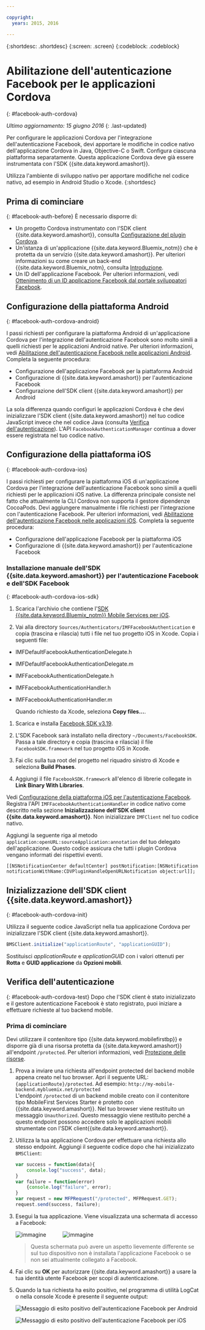 ```yaml
---

copyright:
  years: 2015, 2016

---
```

{:shortdesc: .shortdesc}
{:screen: .screen}
{:codeblock: .codeblock}

# Abilitazione dell'autenticazione Facebook per le applicazioni Cordova
{: #facebook-auth-cordova}

*Ultimo aggiornamento: 15 giugno 2016*
{: .last-updated}


Per configurare le applicazioni Cordova per l'integrazione dell'autenticazione Facebook, devi apportare le modifiche in codice nativo dell'applicazione Cordova in Java, Objective-C o Swift. Configura ciascuna piattaforma separatamente. Questa applicazione Cordova deve già essere instrumentata con l'SDK {{site.data.keyword.amashort}}. 


Utilizza l'ambiente di sviluppo nativo per apportare modifiche nel codice nativo, ad esempio in Android Studio o Xcode.
{:shortdesc}

## Prima di cominciare
{: #facebook-auth-before}
È necessario disporre di:
* Un progetto Cordova instrumentato con l'SDK client {{site.data.keyword.amashort}}, consulta [Configurazione del plugin Cordova](https://console.{DomainName}/docs/services/mobileaccess/getting-started-cordova.html).
* Un'istanza di un'applicazione  {{site.data.keyword.Bluemix_notm}} che è protetta da un servizio {{site.data.keyword.amashort}}. Per ulteriori informazioni su come creare un back-end {{site.data.keyword.Bluemix_notm}, consulta [Introduzione](index.html).
* Un ID dell'applicazione Facebook. Per ulteriori informazioni, vedi [Ottenimento di un ID applicazione Facebook dal portale sviluppatori Facebook](https://console.{DomainName}/docs/services/mobileaccess/facebook-auth-overview.html#facebook-appID).



## Configurazione della piattaforma Android
{: #facebook-auth-cordova-android}

I passi richiesti per configurare la piattaforma Android di un'applicazione Cordova per l'integrazione dell'autenticazione Facebook sono molto simili a quelli richiesti per le applicazioni Android native. Per ulteriori informazioni, vedi [Abilitazione dell'autenticazione Facebook nelle applicazioni Android](https://console.{DomainName}/docs/services/mobileaccess/facebook-auth-android.html). Completa la seguente procedura:

* Configurazione dell'applicazione Facebook per la piattaforma Android
* Configurazione di {{site.data.keyword.amashort}} per l'autenticazione Facebook
* Configurazione dell'SDK client {{site.data.keyword.amashort}} per Android

La sola differenza quando configuri le applicazioni Cordova è che devi inizializzare l'SDK client {{site.data.keyword.amashort}} nel tuo codice JavaScript invece che nel codice Java (consulta [Verifica dell'autenticazione](#facebook-auth-cordova-test)). L'API `FacebookAuthenticationManager` continua a dover essere registrata nel tuo codice nativo.

## Configurazione della piattaforma iOS
{: #facebook-auth-cordova-ios}

I passi richiesti per configurare la piattaforma iOS di un'applicazione Cordova per l'integrazione dell'autenticazione Facebook sono simili a quelli richiesti per le applicazioni iOS native. La differenza principale consiste nel fatto che attualmente la CLI Cordova non supporta il gestore dipendenze CocoaPods. Devi aggiungere manualmente i file richiesti per l'integrazione con l'autenticazione Facebook. Per ulteriori informazioni, vedi [Abilitazione dell'autenticazione Facebook nelle applicazioni iOS](https://console.{DomainName}/docs/services/mobileaccess/facebook-auth-ios.html). Completa la seguente procedura:

* Configurazione dell'applicazione Facebook per la piattaforma iOS
* Configurazione di {{site.data.keyword.amashort}} per l'autenticazione Facebook

### Installazione manuale dell'SDK {{site.data.keyword.amashort}} per l'autenticazione Facebook e dell'SDK Facebook
{: #facebook-auth-cordova-ios-sdk}
1. Scarica l'archivio che contiene l'[SDK {{site.data.keyword.Bluemix_notm}} Mobile Services per iOS](https://hub.jazz.net/git/bluemixmobilesdk/imf-ios-sdk/archive?revstr=master).

1. Vai alla directory `Sources/Authenticators/IMFFacebookAuthentication` e copia (trascina e rilascia) tutti i file nel tuo progetto iOS in Xcode. Copia i seguenti file:
  * IMFDefaultFacebookAuthenticationDelegate.h
  * IMFDefaultFacebookAuthenticationDelegate.m
  * IMFFacebookAuthenticationDelegate.h
  * IMFFacebookAuthenticationHandler.h
  * IMFFacebookAuthenticationHandler.m

	Quando richiesto da Xcode, seleziona **Copy files...**.

1. Scarica e installa [Facebook SDK v3.19](https://developers.facebook.com/resources/facebook-ios-sdk-3.19.pkg).

1. L'SDK Facebook sarà installato nella directory `~/Documents/FacebookSDK`. Passa a tale directory e copia (trascina e rilascia) il file `FacebookSDK.framework` nel tuo progetto iOS in Xcode.

1. 	Fai clic sulla tua root del progetto nel riquadro sinistro di Xcode e seleziona **Build Phases**.

1. Aggiungi il file `FacebookSDK.framework` all'elenco di librerie collegate in **Link Binary With Libraries**.

 Vedi [Configurazione della piattaforma iOS per l'autenticazione Facebook](https://console.{DomainName}/docs/services/mobileaccess/facebook-auth-ios.html). Registra l'API `IMFFacebookAuthenticationHandler` in codice nativo come descritto nella sezione **Inizializzazione dell'SDK client {{site.data.keyword.amashort}}**. Non inizializzare `IMFClient` nel tuo codice nativo.

Aggiungi la seguente riga al metodo `application:openURL:sourceApplication:annotation` del tuo delegato dell'applicazione. Questo codice assicura che tutti i plugin Cordova vengano informati dei rispettivi eventi.

```
[[NSNotificationCenter defaultCenter] postNotification:[NSNotification notificationWithName:CDVPluginHandleOpenURLNotification object:url]];      
```

## Inizializzazione dell'SDK client {{site.data.keyword.amashort}}
{: #facebook-auth-cordova-init}

Utilizza il seguente codice JavaScript nella tua applicazione Cordova per inizializzare l'SDK client {{site.data.keyword.amashort}}.

```JavaScript
BMSClient.initialize("applicationRoute", "applicationGUID");
```

Sostituisci *applicationRoute* e *applicationGUID* con i valori ottenuti per **Rotta** e **GUID applicazione** da **Opzioni mobili**.

## Verifica dell'autenticazione
{: #facebook-auth-cordova-test}
Dopo che l'SDK client è stato inizializzato e il gestore autenticazione Facebook è stato registrato, puoi iniziare a effettuare richieste al tuo backend mobile.

### Prima di cominciare
Devi utilizzare il contenitore tipo {{site.data.keyword.mobilefirstbp}} e disporre già di una risorsa protetta da {{site.data.keyword.amashort}} all'endpoint `/protected`. Per ulteriori informazioni, vedi [Protezione delle risorse](https://console.{DomainName}/docs/services/mobileaccess/protecting-resources.html).

1. Prova a inviare una richiesta all'endpoint protected del backend mobile appena creato nel tuo browser. Apri il seguente URL: `{applicationRoute}/protected`. Ad esempio: `http://my-mobile-backend.mybluemix.net/protected`
<br/>L'endpoint `/protected` di un backend mobile creato con il contenitore tipo MobileFirst Services Starter è protetto con {{site.data.keyword.amashort}}. Nel tuo browser viene restituito un messaggio `Unauthorized`. Questo messaggio viene restituito perché a questo endpoint possono accedere solo le applicazioni mobili strumentate con l'SDK client{{site.data.keyword.amashort}}.

1. Utilizza la tua applicazione Cordova per effettuare una richiesta allo stesso endpoint. Aggiungi il seguente codice dopo che hai inizializzato `BMSClient`:

	```JavaScript
	var success = function(data){
    	console.log("success", data);
    }
	var failure = function(error)
    	{console.log("failure", error);
    }
	var request = new MFPRequest("/protected", MFPRequest.GET);
	request.send(success, failure);
	```

1. Esegui la tua applicazione. Viene visualizzata una schermata di accesso a Facebook:

	![immagine](images/android-facebook-login.png) &nbsp;&nbsp;&nbsp;&nbsp;&nbsp;&nbsp;&nbsp;&nbsp;&nbsp;	![immagine](images/ios-facebook-login.png)

	> Questa schermata può avere un aspetto lievemente differente se sul tuo dispositivo non è installata l'applicazione Facebook o se non sei attualmente collegato a Facebook.

1. Fai clic su **OK** per autorizzare {{site.data.keyword.amashort}} a usare la tua identità utente Facebook per scopi di autenticazione.

1. 	Quando la tua richiesta ha esito positivo, nel programma di utilità LogCat o nella console Xcode è presente il seguente output:

	![Messaggio di esito positivo dell'autenticazione Facebook per Android](images/android-facebook-login-success.png)

	![Messaggio di esito positivo dell'autenticazione Facebook per iOS ](images/ios-facebook-login-success.png)
